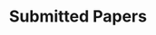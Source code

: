---
title: "Submitted Papers"
#weight: 2
papers:
  - title: "On Controllability of Multilinear Dynamical Systems"
    authors:
      - Mei, Y.*
      - He, Z.*
      - Mao, X.
      - Dong, A.
      - Chen, C.
    conference: "2025 European Control Conference (ECC)"
    status: "Under review"
    notes: "* indicates equal contribution"

  - title: "Data-driven Analysis of Multilinear Dynamical Systems through Tensor Decompositions"
    authors:
      - He, Z.
      - Mei, Y.
      - Mei, S.
      - Chen, C.
    conference: "Proceedings of the 2025 American Control Conference"
    publisher: "IEEE"
    status: "Accepted"

  - title: "Matrix exponentials: Lie-Trotter-Suzuki fractal decomposition, Gauss Runge-Kutta polynomial formulation, and compressible features"
    authors:
      - Emrick, R.E.
      - Huang, E. H.
      - Mei, Y.
      - Drut, J. E.
      - Huang, J.
      - Lou, Y.
    journal: "Advances in Data Science"
    publisher: "Springer"
    status: "To Appear"
---